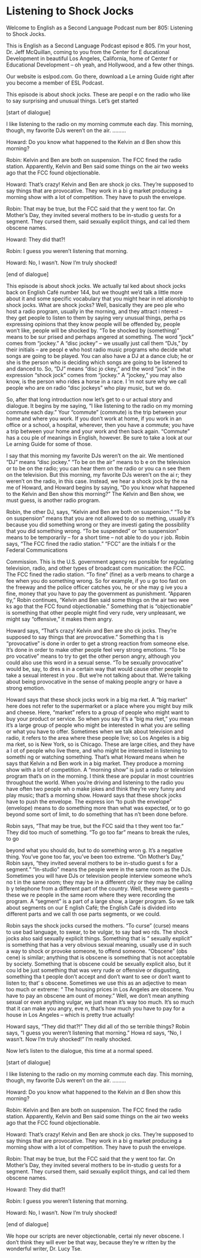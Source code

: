 # Listening to Shock Jocks

Welcome to English as a Second Language Podcast num ber 805: Listening to Shock Jocks.

This is English as a Second Language Podcast episod e 805.  I’m your host, Dr. Jeff McQuillan, coming to you from the Center for E ducational Development in beautiful Los Angeles, California, home of Center f or Educational Development – oh yeah, and Hollywood, and a few other things.

Our website is eslpod.com.  Go there, download a Le arning Guide right after you become a member of ESL Podcast.

This episode is about shock jocks.  These are peopl e on the radio who like to say surprising and unusual things.  Let’s get started

[start of dialogue]

I like listening to the radio on my morning commute  each day.  This morning, though, my favorite DJs weren’t on the air. ………

Howard:  Do you know what happened to the Kelvin an d Ben show this morning?

Robin:  Kelvin and Ben are both on suspension.  The  FCC fined the radio station. Apparently, Kelvin and Ben said some things on the air two weeks ago that the FCC found objectionable.

Howard:  That’s crazy!  Kelvin and Ben are shock jo cks.  They’re supposed to say things that are provocative.  They work in a bi g market producing a morning show with a lot of competition.  They have to push the envelope.

Robin:  That may be true, but the FCC said that the y went too far.  On Mother’s Day, they invited several mothers to be in-studio g uests for a segment.  They cursed them, said sexually explicit things, and cal led them obscene names.

Howard:  They did that?!

Robin:  I guess you weren’t listening that morning.

Howard:  No, I wasn’t.  Now I’m truly shocked!

[end of dialogue]

This episode is about shock jocks.  We actually tal ked about shock jocks back on English Café number 144, but we thought we’d talk a  little more about it and some specific vocabulary that you might hear in rel ationship to shock jocks. What are shock jocks?  Well, basically they are peo ple who host a radio program, usually in the morning, and they attract i nterest – they get people to listen to them by saying very unusual things, perha ps expressing opinions that they know people will be offended by, people won’t like, people will be shocked by.  “To be shocked by (something)” means to be sur prised and perhaps angered at something.  The word “jock” comes from “jockey.”   A “disc jockey” – we usually just call them “DJs,” by their initials – are peopl e who host radio music programs who decide what songs are going to be played.  You can also have a DJ at a dance club; he or she is the person who is deciding  which songs are going to be listened to and danced to.  So, “DJ” means “disc jo ckey,” and the word “jock” in the expression “shock jock” comes from “jockey.”  A  “jockey,” you may also know, is the person who rides a horse in a race.  I ’m not sure why we call people who are on radio “disc jockeys” who play music, but  we do.

So, after that long introduction now let’s get to o ur actual story and dialogue.  It begins by me saying, “I like listening to the radio  on my morning commute each day.”  Your “commute” (commute) is the trip between  your home and where you work.  If you don’t work at home, if you work in an  office or a school, a hospital, wherever, then you have a commute; you have a trip between your home and your work and then back again.  “Commute” has a cou ple of meanings in English, however.  Be sure to take a look at our Le arning Guide for some of those.

I say that this morning my favorite DJs weren’t on the air.  We mentioned “DJ” means “disc jockey.”  “To be on the air” means to b e on the television or to be on the radio; you can hear them on the radio or you ca n see them on the television. But this morning, my favorite DJs weren’t on the ai r; they weren’t on the radio, in this case.  Instead, we hear a shock jock by the na me of Howard, and Howard begins by saying, “Do you know what happened to the  Kelvin and Ben show this morning?”  The Kelvin and Ben show, we must guess, is another radio program.

Robin, the other DJ, says, “Kelvin and Ben are both  on suspension.”  “To be on suspension” means that you are not allowed to do so mething, usually it’s because you did something wrong or they are investi gating the possibility that you did something wrong.  “To be suspended” or “on suspension” means to be temporarily – for a short time – not able to do you r job.  Robin says, “The FCC fined the radio station.”  “FCC” are the initials f or the Federal Communications

Commission.  This is the U.S. government agency res ponsible for regulating television, radio, and other types of broadcast com munication: the FCC.  The FCC fined the radio station.  “To fine” (fine) as a  verb means to charge a fee when you do something wrong.  So for example, if yo u go too fast on the freeway and the police officer catches you, he or she may g ive you a fine, money that you have to pay the government as punishment.  “Apparen tly,” Robin continues, “Kelvin and Ben said some things on the air two wee ks ago that the FCC found objectionable.”  Something that is “objectionable” is something that other people might find very rude, very unpleasant, we might say  “offensive,” it makes them angry.

Howard says, “That’s crazy!  Kelvin and Ben are sho ck jocks.  They’re supposed to say things that are provocative.”  Something tha t is “provocative” is done in order to get a strong reaction from someone else.  It’s done in order to make other people feel very strong emotions.  “To be pro vocative” means to try to get the other person angry, although you could also use  this word in a sexual sense. “To be sexually provocative” would be, say, to dres s in a certain way that would cause other people to take a sexual interest in you .  But we’re not talking about that.  We’re talking about being provocative in the  sense of making people angry or have a strong emotion.

Howard says that these shock jocks work in a big ma rket.  A “big market” here does not refer to the supermarket or a place where you might buy milk and cheese.  Here, “market” refers to a group of people  who might want to buy your product or service.  So when you say it’s a “big ma rket,” you mean it’s a large group of people who might be interested in what you  are selling or what you have to offer.  Sometimes when we talk about television and radio, it refers to the area where these people live; so Los Angeles is a big ma rket, so is New York, so is Chicago.  These are large cities, and they have a l ot of people who live there, and who might be interested in listening to somethi ng or watching something. That’s what Howard means when he says that Kelvin a nd Ben work in a big market.  They produce a morning show with a lot of competition.  A “morning show” is just a radio or television program that’s on in the morning.  I think these are popular in most countries throughout the world.   When you’re driving and listening to the radio you have often two people wh o make jokes and think they’re very funny and play music; that’s a morning show.  Howard says that these shock jocks have to push the envelope.  The express ion “to push the envelope” (envelope) means to do something more than what was  expected, or to go beyond some sort of limit, to do something that has n’t been done before.

Robin says, “That may be true, but the FCC said tha t they went too far.”  They did too much of something.  “To go too far” means to break the rules, to go

beyond what you should do, but to do something wron g.  It’s a negative thing. You’ve gone too far, you’ve been too extreme.  “On Mother’s Day,” Robin says, “they invited several mothers to be in-studio guest s for a segment.”  “In-studio” means the people were in the same room as the DJs.  Sometimes you will have DJs or television people interview someone who’s no t in the same room; they may be in a different city or they may be calling b y telephone from a different part of the country.  Well, these were guests – these we re people in the same room where they were recording the program.  A “segment”  is a part of a large show, a larger program.  So we talk about segments on our E nglish Café; the English Café is divided into different parts and we call th ose parts segments, or we could.

Robin says the shock jocks cursed the mothers.  “To  curse” (curse) means to use bad language, to swear, to be vulgar, to say bad wo rds.  The shock jocks also said sexually explicit things.  Something that is “ sexually explicit” is something that has a very obvious sexual meaning, usually use d in such a way to shock or provoke someone, to offend someone.  “Obscene” (obs cene) is similar; anything that is obscene is something that is not acceptable  by society.  Something that is obscene could be sexually explicit also, but it cou ld be just something that was very rude or offensive or disgusting, something tha t people don’t accept and don’t want to see or don’t want to listen to; that’ s obscene.  Sometimes we use this as an adjective to mean too much or extreme: “ The housing prices in Los Angeles are obscene.  You have to pay an obscene am ount of money.”  Well, we don’t mean anything sexual or even anything vulgar,  we just mean it’s way too much.  It’s so much that it can make you angry, eve n, that’s how much you have to pay for a house in Los Angeles – which is pretty  true actually!

Howard says, “They did that?!”  They did all of tho se terrible things?  Robin says, “I guess you weren’t listening that morning.”  Howa rd says, “No, I wasn’t.  Now I’m truly shocked!”  I’m really shocked.

Now let’s listen to the dialogue, this time at a normal speed.

[start of dialogue]

I like listening to the radio on my morning commute  each day.  This morning, though, my favorite DJs weren’t on the air. ………

Howard:  Do you know what happened to the Kelvin an d Ben show this morning?

Robin:  Kelvin and Ben are both on suspension.  The  FCC fined the radio station. Apparently, Kelvin and Ben said some things on the air two weeks ago that the FCC found objectionable.

Howard:  That’s crazy!  Kelvin and Ben are shock jo cks.  They’re supposed to say things that are provocative.  They work in a bi g market producing a morning show with a lot of competition.  They have to push the envelope.

Robin:  That may be true, but the FCC said that the y went too far.  On Mother’s Day, they invited several mothers to be in-studio g uests for a segment.  They cursed them, said sexually explicit things, and cal led them obscene names.

Howard:  They did that?!

Robin:  I guess you weren’t listening that morning.

Howard:  No, I wasn’t.  Now I’m truly shocked!

[end of dialogue]

We hope our scripts are never objectionable, certai nly never obscene.  I don’t think they will ever be that way, because they’re w ritten by the wonderful writer, Dr. Lucy Tse.





